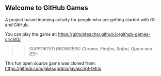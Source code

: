 ## Welcome to GitHub Games

A project based learning activity for people who are getting started with Git and GitHub.

You can play the game at: https://githubteacher.github.io/github-games-crichID/

>> _*SUPPORTED BROWSERS*: Chrome, Firefox, Safari, Opera and IE9+_

This fun open source game was cloned from: https://github.com/jakesgordon/javascript-tetris
